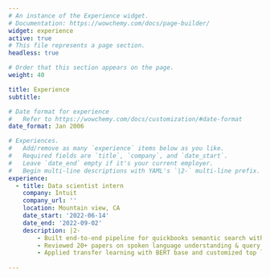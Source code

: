 ```yaml
---
# An instance of the Experience widget.
# Documentation: https://wowchemy.com/docs/page-builder/
widget: experience
active: true
# This file represents a page section.
headless: true

# Order that this section appears on the page.
weight: 40

title: Experience
subtitle:

# Date format for experience
#   Refer to https://wowchemy.com/docs/customization/#date-format
date_format: Jan 2006

# Experiences.
#   Add/remove as many `experience` items below as you like.
#   Required fields are `title`, `company`, and `date_start`.
#   Leave `date_end` empty if it's your current employer.
#   Begin multi-line descriptions with YAML's `|2-` multi-line prefix.
experience:
  - title: Data scientist intern
    company: Intuit
    company_url: ''
    location: Mountain view, CA
    date_start: '2022-06-14'
    date_end: '2022-09-02'
    description: |2-
        - Built end‑to‑end pipeline for quickbooks semantic search with linguistic features and customized word2vec embeddings (baseline model; covered top 1 use case).
        - Reviewed 20+ papers on spoken language understanding & query intent understanding; Partnered with product team to synthesize labeled data.
        - Applied transfer learning with BERT base and customized top layers for joint intent detect and slot filling; covered all use cases.
    
---
```

